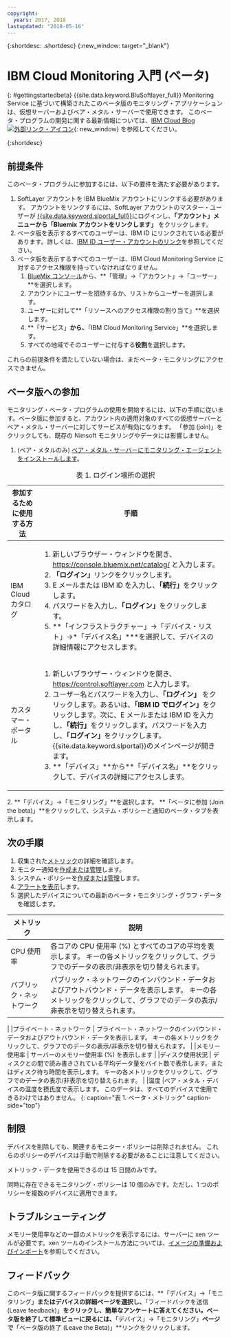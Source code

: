 ```yaml
---
copyright:
  years: 2017, 2018
lastupdated: "2018-05-16"
---
```


{:shortdesc: .shortdesc}
{:new_window: target="_blank"}
# IBM Cloud Monitoring 入門 (ベータ)

{: #gettingstartedbeta}
{{site.data.keyword.BluSoftlayer_full}} Monitoring Service に基づいて構築されたこのベータ版のモニタリング・アプリケーションは、仮想サーバーおよびベア・メタル・サーバーで使用できます。 このベータ・プログラムの開発に関する最新情報については、[IBM Cloud Blog ![外部リンク・アイコン](../../icons/launch-glyph.svg "外部リンク・アイコン")](https://www.ibm.com/blogs/bluemix/2017/12/beta-release-new-vsi-monitoring-tool-ibm-cloud/){: new_window} を参照してください。

{:shortdesc}

## 前提条件

このベータ・プログラムに参加するには、以下の要件を満たす必要があります。
1. SoftLayer アカウントを IBM BlueMix アカウントにリンクする必要があります。 アカウントをリンクするには、SoftLayer アカウントのマスター・ユーザーが [{{site.data.keyword.slportal_full}}](https://control.softlayer.com)にログインし、**「アカウント」**メニューから**「Bluemix アカウントをリンクします」** をクリックします。
2. ベータ版を表示するすべてのユーザーは、IBM ID にリンクされている必要があります。詳しくは、[IBM ID ユーザー・アカウントのリンク](../../account/softlayerlink.html#link_customer_accounts)を参照してください。
3. ベータ版を表示するすべてのユーザーは、IBM Cloud Monitoring Service に対するアクセス権限を持っていなければなりません。 
   1. [BlueMix コンソール](https://console.bluemix.net)から、**「管理」->「アカウント」->「ユーザー」**を選択します。
   2. アカウントにユーザーを招待するか、リストからユーザーを選択します。
   3. ユーザーに対して**「リソースへのアクセス権限の割り当て」**を選択します。
   4. **「サービス」**から、**「IBM Cloud Monitoring Service」**を選択します。 
   5. すべての地域でそのユーザーに付与する**役割**を選択します。

これらの前提条件を満たしていない場合は、まだベータ・モニタリングにアクセスできません。


## ベータ版への参加 

モニタリング・ベータ・プログラムの使用を開始するには、以下の手順に従います。ベータ版に参加すると、アカウント内の適用対象のすべての仮想サーバーとベア・メタル・サーバーに対してサービスが有効になります。 「参加 (join)」をクリックしても、既存の Nimsoft モニタリングやデータには影響しません。
1. (ベア・メタルのみ) [ベア・メタル・サーバーにモニタリング・エージェントをインストールします](install_observer.html)。 
<table>
   <CAPTION>表 1. ログイン場所の選択</CAPTION>
   <THEAD>
   <TR>
   <th>参加するために使用する方法</th>
   <th>手順</th>
   </TR>
   </THEAD>
   <TBODY>
   <tr>
   <td>IBM Cloud カタログ</td>
   <td>
   <ol>
   <li>新しいブラウザー・ウィンドウを開き、<a href="https://console.bluemix.net/catalog/">https://console.bluemix.net/catalog/</a> と入力します。</li>
   <li><b>「ログイン」</b>リンクをクリックします。</li>
   <li>E メールまたは IBM ID を入力し、<b>「続行」</b>をクリックします。</li>
   <li>パスワードを入力し、<b>「ログイン」</b>をクリックします。</li>
   <li>**「インフラストラクチャー」->「デバイス・リスト」->*「デバイス名」***を選択して、デバイスの詳細情報にアクセスします。</li>
   </ol>
   </td>
   </tr>
   <tr>
   <td>カスタマー・ポータル</td>
   <td>
   <ol>
   <li>新しいブラウザー・ウィンドウを開き、<a href="https://control.softlayer.com">https://control.softlayer.com</a> と入力します。</li>
   <li>ユーザー名とパスワードを入力し、<b>「ログイン」</b> をクリックします。あるいは、<b>「IBM ID でログイン」</b>をクリックします。次に、E メールまたは IBM ID を入力し、<b>「続行」</b>をクリックします。パスワードを入力し、<b>「ログイン」</b>をクリックします。{{site.data.keyword.slportal}}のメインページが開きます。</li>
     <li>**「デバイス」**から**「デバイス名」**をクリックして、デバイスの詳細にアクセスします。</li>
   </ol>
   </td>
   </tr>
   </TBODY>
  </table>
2. **「デバイス」->「モニタリング」**を選択します。 **「ベータに参加 (Join the beta)」**をクリックして、システム・ポリシーと通知のベータ・タブを表示します。

## 次の手順
1. 収集された[メトリック](metrics.html)の詳細を確認します。
2. モニター通知を[作成または管理](create_notification.html)します。
3. システム・ポリシーを[作成または管理](create_policy.html)します。
4. [アラートを表示](view_alerts.html)します。
5. 選択したデバイスについての最新のベータ・モニタリング・グラフ・データを確認します。

|              メトリック                                   |  説明                                               |
| --------------------------------------------------------- | --------------------------------------------------- |
|CPU 使用率                                                 |   各コアの CPU 使用率 (%) とすべてのコアの平均を表示します。 キーの各メトリックをクリックして、グラフでのデータの表示/非表示を切り替えられます。
|パブリック・ネットワーク                                   |   パブリック・ネットワークのインバウンド・データおよびアウトバウンド・データを表示します。 キーの各メトリックをクリックして、グラフでのデータの表示/非表示を切り替えられます。
|
|プライベート・ネットワーク                                 |   プライベート・ネットワークのインバウンド・データおよびアウトバウンド・データを表示します。 キーの各メトリックをクリックして、グラフでのデータの表示/非表示を切り替えられます。
|
|メモリー使用率                                             | サーバーのメモリー使用率 (%) を表示します     |
|ディスク使用状況    | ディスクとの間で読み書きされている平均データ量をバイト数で表示します。またはディスク待ち時間を表示します。 キーの各メトリックをクリックして、グラフでのデータの表示/非表示を切り替えられます。
|
|温度                                                       |ベア・メタル・デバイスの温度を摂氏度で表示します。 このデータは、すべてのデバイスで使用できるわけではありません。
{: caption="表 1. ベータ・メトリック" caption-side="top"}   

## 制限 
デバイスを削除しても、関連するモニター・ポリシーは削除されません。 これらのポリシーのデバイスは手動で削除する必要があることに注意してください。

メトリック・データを使用できるのは 15 日間のみです。

同時に存在できるモニタリング・ポリシーは 10 個のみです。ただし、1 つのポリシーを複数のデバイスに適用できます。

## トラブルシューティング
メモリー使用率などの一部のメトリックを表示するには、サーバーに xen ツールが必要です。xen ツールのインストール方法については、[イメージの準備およびインポート](../image-templates/import-image.html#preparing-and-importing-images)を参照してください。

## フィードバック 
このベータ版に関するフィードバックを提供するには、**「デバイス」->「モニタリング」**またはデバイスの詳細ページを選択し、**「フィードバックを送信 (Leave feedback)」**をクリックし、簡単なアンケートに答えてください。ベータ版を終了して標準ビューに戻るには、**「デバイス」->「モニタリング」**ページで**「ベータ版の終了 (Leave the Beta)」**リンクをクリックします。


